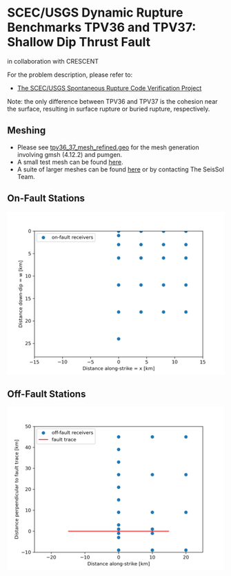 # SCEC/USGS Dynamic Rupture Benchmarks TPV36 and TPV37: Shallow Dip Thrust Fault
in collaboration with CRESCENT

For the problem description, please refer to:
- [The SCEC/USGS Spontaneous Rupture Code Verification Project](https://strike.scec.org/cvws)

Note: the only difference between TPV36 and TPV37 is the cohesion near the surface, resulting in surface rupture or buried rupture, respectively.

## Meshing

- Please see [tpv36_37_mesh_refined.geo](tpv36_37_mesh_refined.geo) for the mesh generation involving gmsh (4.12.2) and pumgen.
- A small test mesh can be found [here](https://drive.google.com/drive/folders/1wzGEdA5x_aVK-sl7zvIe9bKef-x07UMq?usp=sharing).
- A suite of larger meshes can be found [here](https://drive.google.com/drive/folders/183di9hv7lpKdfKCsd15cl6WTj0-dwZSr?usp=sharing) or by contacting The SeisSol Team.

## On-Fault Stations

![On-Fault Receiver](receivers_on-fault.png "On-Fault Receiver")

## Off-Fault Stations

![Off-Fault Receiver](receivers_off-fault.png "Off-Fault Receiver")
